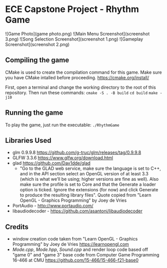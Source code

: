 # ECE Capstone Project - Rhythm Game
![Game Photo](game photo.png)
![Main Menu Screenshot](screenshot 3.png)
![Song Selection Screenshot](screenshot 1.png)
![Gameplay Screenshot](screenshot 2.png)

## Compiling the game
CMake is used to create the compilation command for this game. Make sure you have CMake intalled before proceeding. https://cmake.org/install/

First, open a terminal and change the working directory to the root of this repository. Then run these commands:
`cmake -S . -B build`
`cd build`
`make -j10`

## Running the game
To play the game, just run the executable: `./RhythmGame`

## Libraries Used
* glm 0.9.9.8 https://github.com/g-truc/glm/releases/tag/0.9.9.8
* GLFW 3.3.6 https://www.glfw.org/download.html
* glad https://github.com/Dav1dde/glad
    - "Go to the GLAD web service, make sure the language is set to C++, and in the API section 
    select an OpenGL version of at least 3.3 (which is what we’ll be using; higher versions are 
    fine as well). Also make sure the profile is set to Core and that the Generate a loader option 
    is ticked. Ignore the extensions (for now) and click Generate to produce the resulting library 
    files". Quote copied from "Learn OpenGL - Graphics Programming" by Joey de Vries 
* PortAudio - http://www.portaudio.com/
* libaudiodecoder - https://github.com/asantoni/libaudiodecoder

## Credits 
* window creation code taken from "Learn OpenGL - Graphics Programming" by Joey de Vries 
https://learnopengl.com 
* *Mode.cpp*, *Mode.hpp*, *Sound.cpp* and render loop code based off "game 0" and "game 3" base code from Computer Game 
Programming 16-466 at CMU https://github.com/15-466/15-466-f21-base0 
